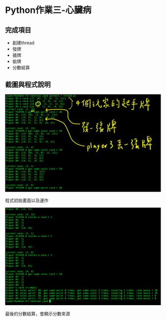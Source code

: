 # Python作業三-心臟病
## 完成項目
* 創建thread
* 發牌
* 搶牌
* 偷牌
* 分數結算

## 截圖與程式說明

![](https://github.com/miyuiki/PythonHW03-SlapJack/blob/master/capture/%E8%9E%A2%E5%B9%95%E5%BF%AB%E7%85%A7%202017-05-16%20%E4%B8%8B%E5%8D%885.06.39.png?raw=true)

程式初始畫面以及運作

![](https://github.com/miyuiki/PythonHW03-SlapJack/blob/master/capture/%E8%9E%A2%E5%B9%95%E5%BF%AB%E7%85%A7%202017-05-16%20%E4%B8%8B%E5%8D%885.08.25.png?raw=true)

最後的分數結算，會顯示分數來源